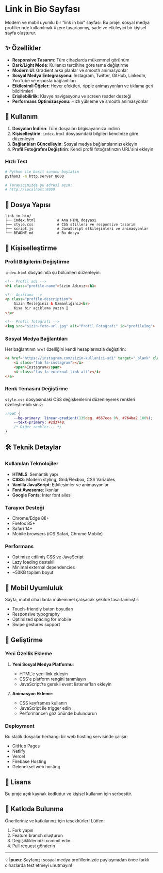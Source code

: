 # Link in Bio Sayfası

Modern ve mobil uyumlu bir "link in bio" sayfası. Bu proje, sosyal medya profillerinde kullanılmak üzere tasarlanmış, sade ve etkileyici bir kişisel sayfa oluşturur.

## ✨ Özellikler

- **Responsive Tasarım**: Tüm cihazlarda mükemmel görünüm
- **Dark/Light Mode**: Kullanıcı tercihine göre tema değiştirme
- **Modern UI**: Gradient arka planlar ve smooth animasyonlar
- **Sosyal Medya Entegrasyonu**: Instagram, Twitter, GitHub, LinkedIn, YouTube ve e-posta bağlantıları
- **Etkileşimli Öğeler**: Hover efektleri, ripple animasyonları ve tıklama geri bildirimleri
- **Erişilebilirlik**: Klavye navigasyonu ve screen reader desteği
- **Performans Optimizasyonu**: Hızlı yükleme ve smooth animasyonlar

## 🚀 Kullanım

1. **Dosyaları İndirin**: Tüm dosyaları bilgisayarınıza indirin
2. **Kişiselleştirin**: `index.html` dosyasındaki bilgileri kendinize göre düzenleyin
3. **Bağlantıları Güncelleyin**: Sosyal medya bağlantılarınızı ekleyin
4. **Profil Fotoğrafını Değiştirin**: Kendi profil fotoğrafınızın URL'sini ekleyin

### Hızlı Test

```bash
# Python ile basit sunucu başlatın
python3 -m http.server 8000

# Tarayıcınızda şu adresi açın:
# http://localhost:8000
```

## 📁 Dosya Yapısı

```
link-in-bio/
├── index.html          # Ana HTML dosyası
├── style.css           # CSS stilleri ve responsive tasarım
├── script.js           # JavaScript etkileşimleri ve animasyonlar
└── README.md           # Bu dosya
```

## 🎨 Kişiselleştirme

### Profil Bilgilerini Değiştirme

`index.html` dosyasında şu bölümleri düzenleyin:

```html
<!-- Profil adı -->
<h1 class="profile-name">Sizin Adınız</h1>

<!-- Açıklama -->
<p class="profile-description">
    Sizin Mesleğiniz & Uzmanlığınız<br>
    Kısa bir açıklama yazın 🚀
</p>

<!-- Profil fotoğrafı -->
<img src="sizin-foto-url.jpg" alt="Profil Fotoğrafı" id="profileImg">
```

### Sosyal Medya Bağlantıları

Her bağlantının `href` özelliğini kendi hesaplarınızla değiştirin:

```html
<a href="https://instagram.com/sizin-kullanici-adi" target="_blank" class="social-link instagram">
    <i class="fab fa-instagram"></i>
    <span>Instagram</span>
    <i class="fas fa-external-link-alt"></i>
</a>
```

### Renk Temasını Değiştirme

`style.css` dosyasındaki CSS değişkenlerini düzenleyerek renkleri özelleştirebilirsiniz:

```css
:root {
    --bg-primary: linear-gradient(135deg, #667eea 0%, #764ba2 100%);
    --text-primary: #2d3748;
    /* Diğer renkler... */
}
```

## 🛠️ Teknik Detaylar

### Kullanılan Teknolojiler

- **HTML5**: Semantik yapı
- **CSS3**: Modern styling, Grid/Flexbox, CSS Variables
- **Vanilla JavaScript**: Etkileşimler ve animasyonlar
- **Font Awesome**: İkonlar
- **Google Fonts**: Inter font ailesi

### Tarayıcı Desteği

- Chrome/Edge 88+
- Firefox 85+
- Safari 14+
- Mobile browsers (iOS Safari, Chrome Mobile)

### Performans

- Optimize edilmiş CSS ve JavaScript
- Lazy loading destekli
- Minimal external dependencies
- ~50KB toplam boyut

## 📱 Mobil Uyumluluk

Sayfa, mobil cihazlarda mükemmel çalışacak şekilde tasarlanmıştır:

- Touch-friendly buton boyutları
- Responsive typography
- Optimized spacing for mobile
- Swipe gestures support

## 🔧 Geliştirme

### Yeni Özellik Ekleme

1. **Yeni Sosyal Medya Platformu**:
   - HTML'e yeni link ekleyin
   - CSS'e platform rengini tanımlayın
   - JavaScript'te gerekli event listener'ları ekleyin

2. **Animasyon Ekleme**:
   - CSS keyframes kullanın
   - JavaScript ile trigger edin
   - Performance'ı göz önünde bulundurun

### Deployment

Bu statik dosyalar herhangi bir web hosting servisinde çalışır:

- GitHub Pages
- Netlify
- Vercel
- Firebase Hosting
- Geleneksel web hosting

## 📄 Lisans

Bu proje açık kaynak kodludur ve kişisel kullanım için serbesttir.

## 🤝 Katkıda Bulunma

Önerileriniz ve katkılarınız için teşekkürler! Lütfen:

1. Fork yapın
2. Feature branch oluşturun
3. Değişikliklerinizi commit edin
4. Pull request gönderin

---

💡 **İpucu**: Sayfanızı sosyal medya profillerinizde paylaşmadan önce farklı cihazlarda test etmeyi unutmayın!
